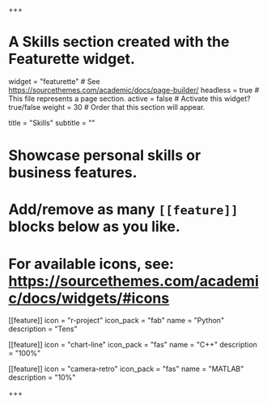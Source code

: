 +++
# A Skills section created with the Featurette widget.
widget = "featurette"  # See https://sourcethemes.com/academic/docs/page-builder/
headless = true  # This file represents a page section.
active = false  # Activate this widget? true/false
weight = 30  # Order that this section will appear.

title = "Skills"
subtitle = ""

# Showcase personal skills or business features.
# 
# Add/remove as many `[[feature]]` blocks below as you like.
# 
# For available icons, see: https://sourcethemes.com/academic/docs/widgets/#icons

[[feature]]
  icon = "r-project"
  icon_pack = "fab"
  name = "Python"
  description = "Tens"
  
[[feature]]
  icon = "chart-line"
  icon_pack = "fas"
  name = "C++"
  description = "100%"  
  
[[feature]]
  icon = "camera-retro"
  icon_pack = "fas"
  name = "MATLAB"
  description = "10%"

+++
